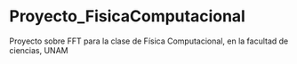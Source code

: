 # Proyecto_FisicaComputacional
Proyecto sobre FFT para la clase de Física Computacional, en la facultad de ciencias, UNAM
